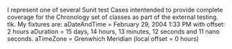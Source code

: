 I represent one of several Sunit test Cases intentended to provide complete coverage for the Chronology set of classes as part of the external testing. tlk.
My fixtures are:
aDateAndTime = February 29, 2004 1:33 PM with offset: 2 hours
aDuration = 15 days, 14 hours, 13 minutes, 12 seconds and 11 nano seconds.
aTimeZone =  Grenwhich Meridian (local offset = 0 hours) 